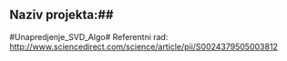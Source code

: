 ## Naziv projekta:##
#Unapredjenje_SVD_Algo#
Referentni rad: http://www.sciencedirect.com/science/article/pii/S0024379505003812
